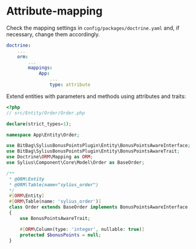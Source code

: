 # Attribute-mapping

Check the mapping settings in `config/packages/doctrine.yaml` and, if necessary, change them accordingly.
```yaml
doctrine:
    ...
    orm:
        ...
        mappings:
            App:
                ...
                type: attribute
```

Extend entities with parameters and methods using attributes and traits:
```php
<?php
// src/Entity/Order/Order.php

declare(strict_types=1);

namespace App\Entity\Order;

use BitBag\SyliusBonusPointsPlugin\Entity\BonusPointsAwareInterface;
use BitBag\SyliusBonusPointsPlugin\Entity\BonusPointsAwareTrait;
use Doctrine\ORM\Mapping as ORM;
use Sylius\Component\Core\Model\Order as BaseOrder;

/**
 * @ORM\Entity
 * @ORM\Table(name="sylius_order")
 */
 #[ORM\Entity]
 #[ORM\Table(name: 'sylius_order')]
 class Order extends BaseOrder implements BonusPointsAwareInterface
 {
     use BonusPointsAwareTrait;

     #[ORM\Column(type: 'integer', nullable: true)]
     protected $bonusPoints = null;
 }
```
